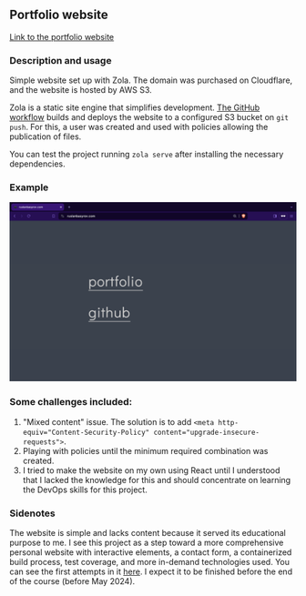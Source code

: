 ## Portfolio website

[Link to the portfolio website](http://www.ruslanbasyrov.com)

### Description and usage

Simple website set up with Zola. The domain was purchased on Cloudflare, and the website is hosted by AWS S3.

Zola is a static site engine that simplifies development. [The GitHub workflow](https://github.com/johnnymosby/IDS721-portfolio-website/blob/main/.github/workflows/publish.yml) builds and deploys the website to a configured S3 bucket on `git push`. For this, a user was created and used with policies allowing the publication of files.

You can test the project running `zola serve` after installing the necessary dependencies.

### Example
![](images/mainpage.png)

### Some challenges included:
1. "Mixed content" issue. The solution is to add `<meta http-equiv="Content-Security-Policy" content="upgrade-insecure-requests">`.
2. Playing with policies until the minimum required combination was created.
3. I tried to make the website on my own using React until I understood that I lacked the knowledge for this and should concentrate on learning the DevOps skills for this project.

### Sidenotes
The website is simple and lacks content because it served its educational purpose to me. I see this project as a step toward a more comprehensive personal website with interactive elements, a contact form, a containerized build process, test coverage, and more in-demand technologies used. You can see the first attempts in it [here](https://github.com/johnnymosby/cv). I expect it to be finished before the end of the course (before May 2024).
